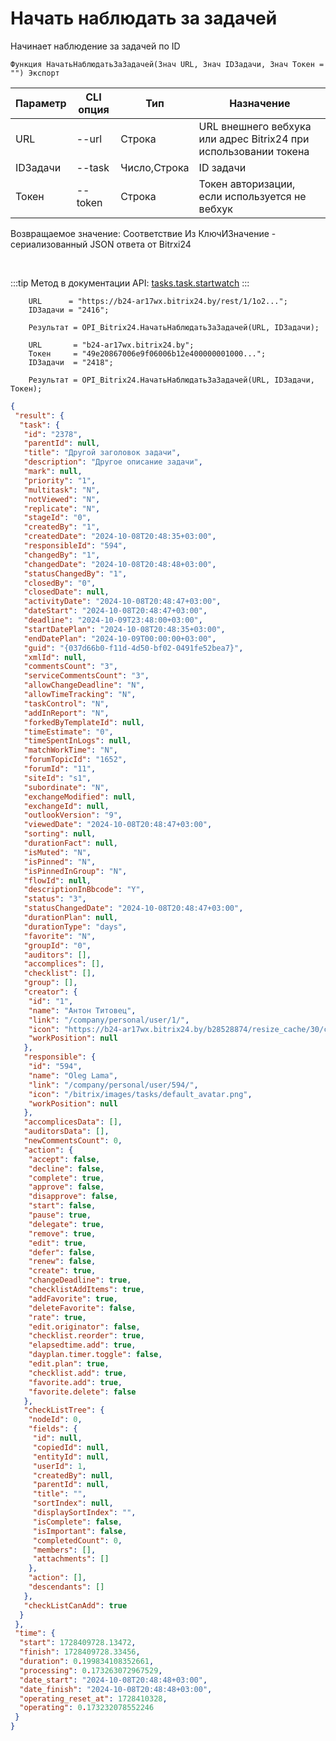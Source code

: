 ﻿---
sidebar_position: 14
---

# Начать наблюдать за задачей
 Начинает наблюдение за задачей по ID



`Функция НачатьНаблюдатьЗаЗадачей(Знач URL, Знач IDЗадачи, Знач Токен = "") Экспорт`

  | Параметр | CLI опция | Тип | Назначение |
  |-|-|-|-|
  | URL | --url | Строка | URL внешнего вебхука или адрес Bitrix24 при использовании токена |
  | IDЗадачи | --task | Число,Строка | ID задачи |
  | Токен | --token | Строка | Токен авторизации, если используется не вебхук |

  
  Возвращаемое значение:   Соответствие Из КлючИЗначение - сериализованный JSON ответа от Bitrxi24

<br/>

:::tip
Метод в документации API: [tasks.task.startwatch](https://dev.1c-bitrix.ru/rest_help/tasks/task/tasks/tasks_task_startwatch.php)
:::
<br/>


```bsl title="Пример кода"
    URL      = "https://b24-ar17wx.bitrix24.by/rest/1/1o2...";
    IDЗадачи = "2416";

    Результат = OPI_Bitrix24.НачатьНаблюдатьЗаЗадачей(URL, IDЗадачи);

    URL       = "b24-ar17wx.bitrix24.by";
    Токен     = "49e20867006e9f06006b12e400000001000...";
    IDЗадачи  = "2418";

    Результат = OPI_Bitrix24.НачатьНаблюдатьЗаЗадачей(URL, IDЗадачи, Токен);
```
    



```json title="Результат"
{
 "result": {
  "task": {
   "id": "2378",
   "parentId": null,
   "title": "Другой заголовок задачи",
   "description": "Другое описание задачи",
   "mark": null,
   "priority": "1",
   "multitask": "N",
   "notViewed": "N",
   "replicate": "N",
   "stageId": "0",
   "createdBy": "1",
   "createdDate": "2024-10-08T20:48:35+03:00",
   "responsibleId": "594",
   "changedBy": "1",
   "changedDate": "2024-10-08T20:48:48+03:00",
   "statusChangedBy": "1",
   "closedBy": "0",
   "closedDate": null,
   "activityDate": "2024-10-08T20:48:47+03:00",
   "dateStart": "2024-10-08T20:48:47+03:00",
   "deadline": "2024-10-09T23:48:00+03:00",
   "startDatePlan": "2024-10-08T20:48:35+03:00",
   "endDatePlan": "2024-10-09T00:00:00+03:00",
   "guid": "{037d66b0-f11d-4d50-bf02-0491fe52bea7}",
   "xmlId": null,
   "commentsCount": "3",
   "serviceCommentsCount": "3",
   "allowChangeDeadline": "N",
   "allowTimeTracking": "N",
   "taskControl": "N",
   "addInReport": "N",
   "forkedByTemplateId": null,
   "timeEstimate": "0",
   "timeSpentInLogs": null,
   "matchWorkTime": "N",
   "forumTopicId": "1652",
   "forumId": "11",
   "siteId": "s1",
   "subordinate": "N",
   "exchangeModified": null,
   "exchangeId": null,
   "outlookVersion": "9",
   "viewedDate": "2024-10-08T20:48:47+03:00",
   "sorting": null,
   "durationFact": null,
   "isMuted": "N",
   "isPinned": "N",
   "isPinnedInGroup": "N",
   "flowId": null,
   "descriptionInBbcode": "Y",
   "status": "3",
   "statusChangedDate": "2024-10-08T20:48:47+03:00",
   "durationPlan": null,
   "durationType": "days",
   "favorite": "N",
   "groupId": "0",
   "auditors": [],
   "accomplices": [],
   "checklist": [],
   "group": [],
   "creator": {
    "id": "1",
    "name": "Антон Титовец",
    "link": "/company/personal/user/1/",
    "icon": "https://b24-ar17wx.bitrix24.by/b28528874/resize_cache/30/c0120a8d7c10d63c83e32398d1ec4d9e/main/d7e/d7e99cf556e4ab676463dae2c00ddfbb/a7e0af6899300e3c684caeca5c334d81.jpg",
    "workPosition": null
   },
   "responsible": {
    "id": "594",
    "name": "Oleg Lama",
    "link": "/company/personal/user/594/",
    "icon": "/bitrix/images/tasks/default_avatar.png",
    "workPosition": null
   },
   "accomplicesData": [],
   "auditorsData": [],
   "newCommentsCount": 0,
   "action": {
    "accept": false,
    "decline": false,
    "complete": true,
    "approve": false,
    "disapprove": false,
    "start": false,
    "pause": true,
    "delegate": true,
    "remove": true,
    "edit": true,
    "defer": false,
    "renew": false,
    "create": true,
    "changeDeadline": true,
    "checklistAddItems": true,
    "addFavorite": true,
    "deleteFavorite": false,
    "rate": true,
    "edit.originator": false,
    "checklist.reorder": true,
    "elapsedtime.add": true,
    "dayplan.timer.toggle": false,
    "edit.plan": true,
    "checklist.add": true,
    "favorite.add": true,
    "favorite.delete": false
   },
   "checkListTree": {
    "nodeId": 0,
    "fields": {
     "id": null,
     "copiedId": null,
     "entityId": null,
     "userId": 1,
     "createdBy": null,
     "parentId": null,
     "title": "",
     "sortIndex": null,
     "displaySortIndex": "",
     "isComplete": false,
     "isImportant": false,
     "completedCount": 0,
     "members": [],
     "attachments": []
    },
    "action": [],
    "descendants": []
   },
   "checkListCanAdd": true
  }
 },
 "time": {
  "start": 1728409728.13472,
  "finish": 1728409728.33456,
  "duration": 0.199834108352661,
  "processing": 0.173263072967529,
  "date_start": "2024-10-08T20:48:48+03:00",
  "date_finish": "2024-10-08T20:48:48+03:00",
  "operating_reset_at": 1728410328,
  "operating": 0.173232078552246
 }
}
```
